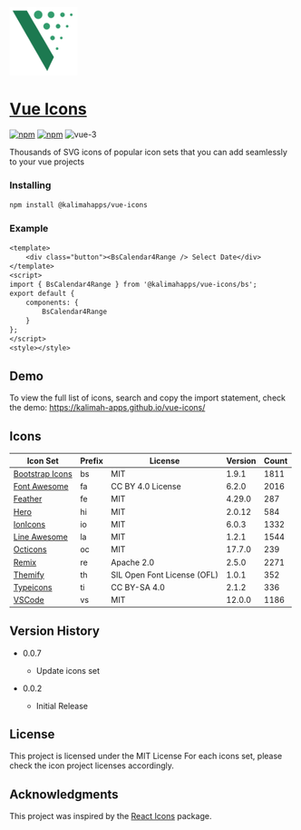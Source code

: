 <img src="https://raw.githubusercontent.com/kalimah-apps/vue-icons/master/logo.svg" width="120" alt="Vue Icons">

# [Vue Icons](https://kalimah-apps.github.io/vue-icons/)
[![npm](https://img.shields.io/npm/v/@kalimahapps/vue-icons.svg)](https://www.npmjs.com/package/@kalimahapps/vue-icons) 
[![npm](https://img.shields.io/npm/dt/@kalimahapps/vue-icons.svg)](https://www.npmjs.com/package/@kalimahapps/vue-icons)
![vue-3](https://img.shields.io/badge/vue-3-%2342b883)

Thousands of SVG icons of popular icon sets that you can add seamlessly to your vue projects

### Installing

```bash
npm install @kalimahapps/vue-icons
```

### Example

```vue
<template>
	<div class="button"><BsCalendar4Range /> Select Date</div>
</template>
<script>
import { BsCalendar4Range } from '@kalimahapps/vue-icons/bs';
export default {
	components: {
		BsCalendar4Range 
	}
};
</script>
<style></style>
```

## Demo

To view the full list of icons, search and copy the import statement, check the demo: https://kalimah-apps.github.io/vue-icons/

## Icons

Icon Set|Prefix|License|Version|Count
---|---|---|---|---
[Bootstrap Icons](https://icons.getbootstrap.com/)|bs|MIT|1.9.1|1811
[Font Awesome](https://fontawesome.com/)|fa|CC BY 4.0 License|6.2.0|2016
[Feather](https://feathericons.com/)|fe|MIT|4.29.0|287
[Hero](https://heroicons.com/)|hi|MIT|2.0.12|584
[IonIcons](https://ionic.io/ionicons)|io|MIT|6.0.3|1332
[Line Awesome](https://icons8.com/line-awesome)|la|MIT|1.2.1|1544
[Octicons](https://github.com/primer/octicons)|oc|MIT|17.7.0|239
[Remix](https://remixicon.com/)|re|Apache 2.0|2.5.0|2271
[Themify](https://themify.me/themify-icons)|th|SIL Open Font License (OFL)|1.0.1|352
[Typeicons](https://www.s-ings.com/typicons/)|ti|CC BY-SA 4.0|2.1.2|336
[VSCode](https://marketplace.visualstudio.com/items?itemName=vscode-icons-team.vscode-icons)|vs|MIT|12.0.0|1186

## Version History
- 0.0.7
  - Update icons set
  
- 0.0.2
  - Initial Release

## License

This project is licensed under the MIT License
For each icons set, please check the icon project licenses accordingly.

## Acknowledgments

This project was inspired by the [React Icons](https://react-icons.github.io/react-icons/) package.
